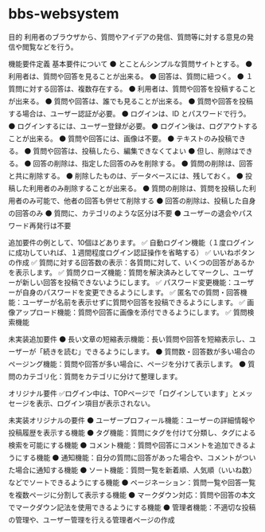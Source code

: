 # bbs-websystem

目的
利用者のブラウザから、質問やアイデアの発信、質問等に対する意見の発信や閲覧などを行う。


機能要件定義
基本要件について
⚫ とことんシンプルな質問サイトとする。
⚫ 利用者は、質問や回答を見ることが出来る。
⚫ 回答は、質問に紐つく。
⚫ １質問に対する回答は、複数存在する。
⚫ 利用者は、質問や回答を投稿することが出来る。
⚫ 質問や回答は、誰でも見ることが出来る。
⚫ 質問や回答を投稿する場合は、ユーザー認証が必要。
⚫ ログインは、ID とパスワードで行う。
⚫ ログインするには、ユーザー登録が必要。
⚫ ログイン後は、ログアウトすることが出来る。
⚫ 質問や回答には、画像は不要。
⚫ テキストのみ投稿できる。
⚫ 質問や回答は、投稿したら、編集できなくてよい
⚫ 但し、削除はできる。
⚫ 回答の削除は、指定した回答のみを削除する。
⚫ 質問の削除は、回答と共に削除する。
⚫ 削除したものは、データベースには、残しておく。
⚫ 投稿した利用者のみ削除することが出来る。
⚫ 質問の削除は、質問を投稿した利用者のみ可能で、他者の回答も併せて削除する
⚫ 回答の削除は、投稿した自身の回答のみ
⚫ 質問に、カテゴリのような区分は不要
⚫ ユーザーの退会やパスワード再発行は不要

追加要件の例として、10個ほどあります。
✅ 自動ログイン機能（１度ログインに成功していれば、１週間程度ログイン認証操作を省略する）
✅ いいねボタンの作成
✅ 質問に対する回答数の表示：各質問に対して、いくつの回答があるかを表示します。
✅ 質問クローズ機能：質問を解決済みとしてマークし、ユーザーが新しい回答を投稿できないようにします。
✅ パスワード変更機能：ユーザーが自身のパスワードを変更できるようにします。
✅ 匿名での質問・回答機能：ユーザーが名前を表示せずに質問や回答を投稿できるようにします。
✅ 画像アップロード機能：質問や回答に画像を添付できるようにします。
✅ 質問検索機能

未実装追加要件
⚫ 長い文章の短縮表示機能：長い質問や回答を短縮表示し、ユーザーが「続きを読む」できるようにします。
⚫ 質問数・回答数が多い場合のページング機能：質問や回答が多い場合に、ページを分けて表示します。
⚫ 質問のカテゴリ化：質問をカテゴリに分けて整理します。

オリジナル要件
✅ログイン中は、TOPページで「ログインしています」とメッセージを表示、ログイン項目が表示されない。

未実装オリジナルの要件
⚫ ユーザープロフィール機能：ユーザーの詳細情報や投稿履歴を表示する機能
⚫ タグ機能：質問にタグを付けて分類し、タグによる検索を可能にする機能
⚫ コメント機能：質問や回答にコメントを追加できるようにする機能
⚫ 通知機能：自分の質問に回答があった場合や、コメントがついた場合に通知する機能
⚫ ソート機能：質問一覧を新着順、人気順（いいね数）などでソートできるようにする機能
⚫ ページネーション：質問一覧や回答一覧を複数ページに分割して表示する機能
⚫ マークダウン対応：質問や回答の本文でマークダウン記法を使用できるようにする機能
⚫ 管理者機能：不適切な投稿の管理や、ユーザー管理を行える管理者ページの作成
